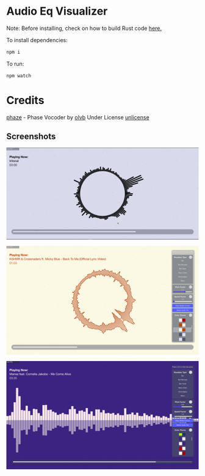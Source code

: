 # Audio Eq Visualizer

Note: Before installing, check on how to build Rust code [here.](./wasm-eq/README.md)

To install dependencies:

```bash
npm i
```

To run:

```bash
npm watch
```

# Credits
[phaze](https://github.com/olvb/phaze/) - Phase Vocoder by [olvb](https://github.com/olvb/) Under License [unlicense](https://unlicense.org/)

## Screenshots
![Image 1](screenshots/Screenshot%20from%202024-09-04%2018-08-16.png)

![Image 2](screenshots/Screenshot%20from%202024-09-09%2000-59-39.png)

![Image 3](screenshots/Screenshot%20from%202024-09-19%2022-17-04.png)
